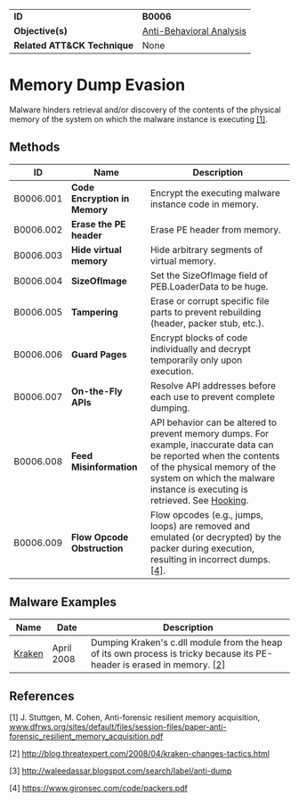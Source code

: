 |||
|---------|------------------------|
|**ID**|**B0006**|
|**Objective(s)**|[Anti-Behavioral Analysis](https://github.com/MBCProject/mbc-beta/tree/master/anti-behavioral-analysis)|
|**Related ATT&CK Technique**|None|

Memory Dump Evasion
===================
Malware hinders retrieval and/or discovery of the contents of the physical memory of the system on which the malware instance is executing [[1]](#1).

Methods
-------
|ID|Name|Description|
|-----------------------------|--------|-----------------------------|
|B0006.001|**Code Encryption in Memory**|Encrypt the executing malware instance code in memory.|
|B0006.002|**Erase the PE header**|Erase PE header from memory.|
|B0006.003|**Hide virtual memory**|Hide arbitrary segments of virtual memory.|
|B0006.004|**SizeOfImage**|Set the SizeOfImage field of PEB.LoaderData to be huge.|
|B0006.005|**Tampering**|Erase or corrupt specific file parts to prevent rebuilding (header, packer stub, etc.).|
|B0006.006|**Guard Pages**|Encrypt blocks of code individually and decrypt temporarily only upon execution.|
|B0006.007|**On-the-Fly APIs**|Resolve API addresses before each use to prevent complete dumping.|
|B0006.008|**Feed Misinformation**|API behavior can be altered to prevent memory dumps. For example, inaccurate data can be reported when the contents of the physical memory of the system on which the malware instance is executing is retrieved. See [Hooking](https://github.com/MBCProject/mbc-beta/blob/master/credential-access/hooking.md).|
|B0006.009|**Flow Opcode Obstruction**|Flow opcodes (e.g., jumps, loops) are removed and emulated (or decrypted) by the packer during execution, resulting in incorrect dumps. [[4]](#4).

Malware Examples
----------------
|Name|Date|Description|
|-----------------------------|-----------|-----------------------------|
|[Kraken](https://github.com/MBCProject/mbc-beta/blob/master/xample-malware/kraken.md)| April 2008| Dumping Kraken's c.dll module from the heap of its own process is tricky because its PE-header is erased in memory. [[2]](#2)|

References
----------
<a name="1">[1]</a> J. Stuttgen, M. Cohen, Anti-forensic resilient memory acquisition, www.dfrws.org/sites/default/files/session-files/paper-anti-forensic_resilient_memory_acquisition.pdf

<a name="2">[2]</a> http://blog.threatexpert.com/2008/04/kraken-changes-tactics.html

<a name="3">[3]</a> http://waleedassar.blogspot.com/search/label/anti-dump

<a name="4">[4]</a> https://www.gironsec.com/code/packers.pdf
 
 
